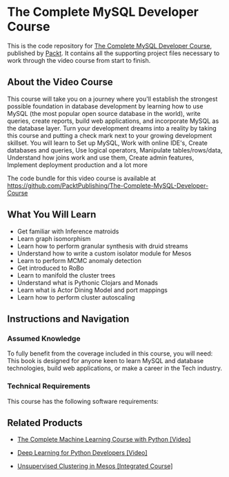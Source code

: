 # The Complete MySQL Developer Course
This is the code repository for [The Complete MySQL Developer Course](https://www.packtpub.com/application-development/unsupervised-clustering-mesos-integrated-course?utm_source=github&utm_medium=repository&utm_campaign=9781788479677), published by [Packt](https://www.packtpub.com/?utm_source=github). It contains all the supporting project files necessary to work through the video course from start to finish.
## About the Video Course
This course will take you on a journey where you'll establish the strongest possible foundation in database development by learning how to use MySQL (the most popular open source database in the world), write queries, create reports, build web applications, and incorporate MySQL as the database layer. Turn your development dreams into a reality by taking this course and putting a check mark next to your growing development skillset. You will learn to Set up MySQL, Work with online IDE's, Create databases and queries, Use logical operators, Manipulate tables/rows/data, Understand how joins work and use them, Create admin features, Implement deployment production and a lot more

The code bundle for this video course is available at https://github.com/PacktPublishing/The-Complete-MySQL-Developer-Course

<H2>What You Will Learn</H2>
<DIV class=book-info-will-learn-text>
<UL>
<LI>Get familiar with Inference matroids 
<LI>Learn graph isomorphism 
<LI>Learn how to perform granular synthesis with druid streams 
<LI>Understand how to write a custom isolator module for Mesos 
<LI>Learn to perform MCMC anomaly detection 
<LI>Get introduced to RoBo 
<LI>Learn to manifold the cluster trees 
<LI>Understand what is Pythonic Clojars and Monads 
<LI>Learn what is Actor Dining Model and port mappings 
<LI>Learn how to perform cluster autoscaling </LI></UL></DIV>

## Instructions and Navigation
### Assumed Knowledge
To fully benefit from the coverage included in this course, you will need:<br/>
This book is designed for anyone keen to learn MySQL and database technologies, build web applications, or make a career in the Tech industry.
### Technical Requirements
This course has the following software requirements:<br/>
   

## Related Products
* [The Complete Machine Learning Course with Python [Video]](https://www.packtpub.com/application-development/unsupervised-clustering-mesos-integrated-course?utm_source=github&utm_medium=repository&utm_campaign=9781788479677)

* [Deep Learning for Python Developers [Video]](https://www.packtpub.com/application-development/unsupervised-clustering-mesos-integrated-course?utm_source=github&utm_medium=repository&utm_campaign=9781788479677)

* [Unsupervised Clustering in Mesos [Integrated Course]](https://www.packtpub.com/application-development/unsupervised-clustering-mesos-integrated-course?utm_source=github&utm_medium=repository&utm_campaign=9781788479677)

